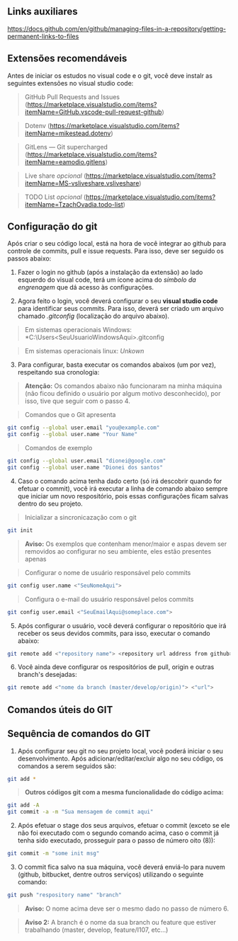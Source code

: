 ## Links auxiliares

https://docs.github.com/en/github/managing-files-in-a-repository/getting-permanent-links-to-files

## Extensões recomendáveis

  Antes de iniciar os estudos no visual code e o git, você deve instalr as seguintes extensões no visual studio code:
  
  > GitHub Pull Requests and Issues (https://marketplace.visualstudio.com/items?itemName=GitHub.vscode-pull-request-github)
  
  > Dotenv (https://marketplace.visualstudio.com/items?itemName=mikestead.dotenv)
  
  > GitLens — Git supercharged (https://marketplace.visualstudio.com/items?itemName=eamodio.gitlens)
  
  > Live share *opcional* (https://marketplace.visualstudio.com/items?itemName=MS-vsliveshare.vsliveshare)
  
  > TODO List *opcional* (https://marketplace.visualstudio.com/items?itemName=TzachOvadia.todo-list)
  
## Configuração do git

  Após criar o seu código local, está na hora de você integrar ao github para controle de commits, pull e issue requests. Para isso, deve ser seguido os passos abaixo:
  
  1. Fazer o login no github (após a instalação da extensão) ao lado esquerdo do visual code, terá um ícone acima do *símbolo da engrenagem* que dá acesso às configurações.
  
  2. Agora feito o login, você deverá configurar o seu **visual studio code** para identificar seus commits. Para isso, deverá ser criado um arquivo chamado *.gitconfig* (localização do arquivo abaixo).
  
  > Em sistemas operacionais Windows: *C:\Users\<SeuUsuarioWindowsAqui>\.gitconfig
  
  > Em sistemas operacionais linux: *Unkown*
  
  3. Para configurar, basta executar os comandos abaixos (um por vez), respeitando sua cronologia:
  
  > **Atenção:** Os comandos abaixo não funcionaram na minha máquina (não ficou definido o usuário por algum motivo desconhecido), por isso, tive que seguir com o passo 4.
  
  > Comandos que o Git apresenta
  ```bash
  git config --global user.email "you@example.com"
  git config --global user.name "Your Name"
  ```
  
  > Comandos de exemplo
  ```bash
  git config --global user.email "dionei@google.com"
  git config --global user.name "Dionei dos santos"
  ```
  
  4. Caso o comando acima tenha dado certo (só irá descobrir quando for efetuar o commit), você irá executar a linha de comando abaixo sempre que iniciar um novo respositório, pois essas configurações ficam salvas dentro do seu projeto.
  
  > Inicializar a sincronicazação com o git
  ```bash
  git init
  ```
  
  > **Aviso:** Os exemplos que contenham menor/maior e aspas devem ser removidos ao configurar no seu ambiente, eles estão presentes apenas 
  
  > Configurar o nome de usuário responsável pelo commits
  ```bash
  git config user.name <"SeuNomeAqui">
  ``` 
  
  > Configura o e-mail do usuário responsável pelos commits
  ```bash
  git config user.email <"SeuEmailAqui@someplace.com">
  ```
  
  5. Após configurar o usuário, você deverá configurar o repositório que irá receber os seus devidos commits, para isso, executar o comando abaixo:
  ```bash
  git remote add <"repository name"> <repository url address from github>
  ```
  
  6. Você ainda deve configurar os respositórios de pull, origin e outras branch's desejadas:
  ```bash
  git remote add <"nome da branch (master/develop/origin)"> <"url">
  ```
  
  ## Comandos úteis do GIT
  
  
  
  ## Sequência de comandos do GIT
  
  1. Após configurar seu git no seu projeto local, você poderá iniciar o seu desenvolvimento. Após adicionar/editar/excluir algo no seu código, os comandos a serem seguidos são:
  ```bash
  git add *
  ```
  > **Outros códigos git com a mesma funcionalidade do código acima:**
  ```bash
  git add -A
  git commit -a -m "Sua mensagem de commit aqui"
  ```
  
  2. Após efetuar o stage dos seus arquivos, efetuar o commit (exceto se ele não foi executado com o segundo comando acima, caso o commit já tenha sido executado, prosseguir para o passo de número oito (8)):
  ```bash
  git commit -m "some init msg"
  ```
  
  3. O commit fica salvo na sua máquina, você deverá enviá-lo para nuvem (github, bitbucket, dentre outros serviços) utilizando o seguinte comando:
  ```bash
  git push "respository name" "branch"
  ```
  > **Aviso:** O nome acima deve ser o mesmo dado no passo de número 6.
  
  > **Aviso 2:** A branch é o nome da sua branch ou feature que estiver trabalhando (master, develop, feature/I107, etc...)
